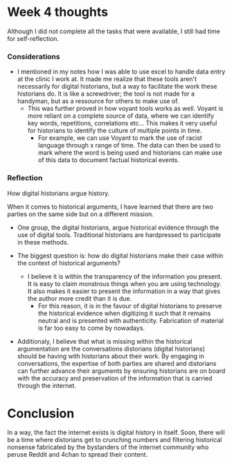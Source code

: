 # Week 4 thoughts

Although I did not complete all the tasks that were available, I still had time for self-reflection.

### Considerations 
- I mentioned in my notes how I was able to use excel to handle data entry at the clinic I work at. It made me realize that these tools aren't necessarily for digital historians, but a way to facilitate the 
work these historians do. It is like a screwdriver; the tool is not made for a handyman, but as a ressource for others to make use of. 
  - This was further proved in how voyant tools works as well. Voyant is more reliant on a complete source of data, where we can identify key words, repetitions, correlations etc... This makes it very useful for historians to identify the culture of multiple points in time. 
     - For example, we can use Voyant to mark the use of racist language through x range of time. The data can then be used to mark where the word is being used and historians can make use of this data to document factual historical events. 

### Reflection 
How digital historians argue history. 

When it comes to historical arguments, I have learned that there are two parties on the same side but on a different mission. 
- One group, the digital historians, argue historical evidence through the use of digital tools. Traditional historians are hardpressed to participate in these methods. 
- The biggest question is: how do digital historians make their case within the context of historical arguments? 
  - I believe it is within the transparency of the information you present. It is easy to claim monstrous things when you are using technology. It also makes it easier to present the information in a way that gives the author more credit than it is due. 
     - For this reason, it is in the favour of digital historians to preserve the historical evidence when digitizing it such that it remains neutral and is presented with authenticity. Fabrication of material is far too easy to come by nowadays. 

- Additionaly, I believe that what is missing within the historical argumentation are the conversations distorians (digital historians) should be having with historians about their work. By engaging in conversations, the expertise of both parties are shared and distorians can further advance their arguments by ensuring historians are on board with the accuracy and preservation of the information that is carried through the internet. 

# Conclusion

In a way, the fact the internet exists is digital history in itself. Soon, there will be a time where distorians get to crunching numbers and filtering historical nonsense fabricated by the bystanders of the internet community who peruse Reddit and 4chan to spread their content. 
